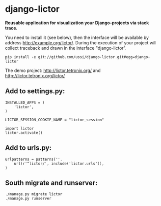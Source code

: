 django-lictor
=============

**Reusable application for visualization your Django-projects via stack trace.**

You need to install it (see below), then the interface will be available by address http://example.org/lictor/.
During the execution of your project will collect traceback and drawn in the interface "django-lictor".

    pip install -e git://github.com/ussi/django-lictor.git#egg=django-lictor
    
The demo project: http://lictor.tetronix.org/ and http://lictor.tetronix.org/lictor/

Add to settings.py:
--------

    INSTALLED_APPS = (
        'lictor',
    )

    LICTOR_SESSION_COOKIE_NAME = "lictor_session"

    import lictor
    lictor.activate()


Add to urls.py:
-------

    urlpatterns = patterns('',
        url(r'^lictor/', include('lictor.urls')),
    )

South migrate and runserver:
-------

    ./manage.py migrate lictor
    ./manage.py runserver
